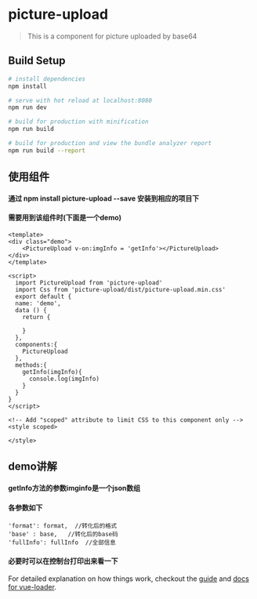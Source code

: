 # picture-upload

> This is a component for picture uploaded by base64

## Build Setup

``` bash
# install dependencies
npm install

# serve with hot reload at localhost:8080
npm run dev

# build for production with minification
npm run build

# build for production and view the bundle analyzer report
npm run build --report
```

## 使用组件

#### 通过 npm install picture-upload --save 安装到相应的项目下

#### 需要用到该组件时(下面是一个demo)
	
	<template>
  	<div class="demo">
    	<PictureUpload v-on:imgInfo = 'getInfo'></PictureUpload>
  	</div>
	</template>

	<script>
	  import PictureUpload from 'picture-upload'
	  import Css from 'picture-upload/dist/picture-upload.min.css'
	  export default {
	  name: 'demo',
	  data () {
	    return {
	
	    }
	  },
	  components:{
	    PictureUpload
	  },
	  methods:{
	    getInfo(imgInfo){
	      console.log(imgInfo)
	    }
	  }
	}
	</script>
	
	<!-- Add "scoped" attribute to limit CSS to this component only -->
	<style scoped>
	
	</style>

## demo讲解

#### getInfo方法的参数imginfo是一个json数组
#### 各参数如下
	'format': format,  //转化后的格式
    'base' : base,   //转化后的base码
    'fullInfo': fullInfo  //全部信息

#### 必要时可以在控制台打印出来看一下

For detailed explanation on how things work, checkout the [guide](http://vuejs-templates.github.io/webpack/) and [docs for vue-loader](http://vuejs.github.io/vue-loader).
